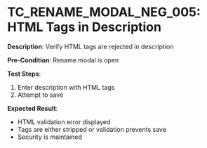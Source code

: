 # TC_RENAME_MODAL_NEG_005: HTML Tags in Description

**Description**: Verify HTML tags are rejected in description

**Pre-Condition**: Rename modal is open

**Test Steps**:
1. Enter description with HTML tags
2. Attempt to save

**Expected Result**:
- HTML validation error displayed
- Tags are either stripped or validation prevents save
- Security is maintained